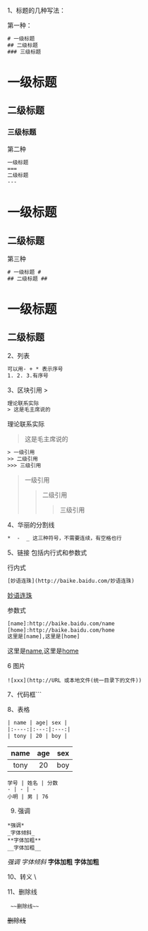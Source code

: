 1、标题的几种写法：

第一种：

```txt
# 一级标题
## 二级标题
### 三级标题
```
# 一级标题
## 二级标题
### 三级标题


第二种

```txt
一级标题
===
二级标题
---
```
一级标题
===
二级标题
---

第三种

```txt
# 一级标题 #
## 二级标题 ##
```

# 一级标题 #
## 二级标题 ##

2、列表
```txt
可以用- + * 表示序号
1. 2. 3.有序号
```

3、区块引用 >
```txt
理论联系实际
> 这是毛主席说的
```
理论联系实际
> 这是毛主席说的

```txt
> 一级引用
>> 二级引用
>>> 三级引用
```
> 一级引用
>> 二级引用
>>> 三级引用

4、华丽的分割线
```txt
*  -  _ 这三种符号，不需要连续，有空格也行
```
5、链接 包括内行式和参数式

行内式
```txt
[妙语连珠](http://baike.baidu.com/妙语连珠)
```
[妙语连珠](http://baike.baidu.com/妙语连珠)

 参数式
 ```txt
[name]:http://baike.baidu.com/name
[home]:http://baike.baidu.com/home
这里是[name],这里是[home]
```
[name]:http://baike.baidu.com/name
[home]:http://baike.baidu.com/home
这里是[name],这里是[home]

6 图片
```
![xxx](http://URL 或本地文件(统一目录下的文件))
```
7、代码框```

8、表格

```txt
| name | age| sex |
|:----:|:---:|:---:|
| tony | 20 | boy |
```
| name | age| sex |
|:----:|:---:|:---:|
| tony | 20 | boy |

```
学号 | 姓名 | 分数
- | - | -
小明 | 男 | 76
```
9. 强调
```
*强调*
_字体倾斜_
**字体加粗**
__字体加粗__
```
*强调*
_字体倾斜_
**字体加粗**
__字体加粗__

10、转义 \

11、删除线
```
 ~~删除线~~
```
~~删除线~~
